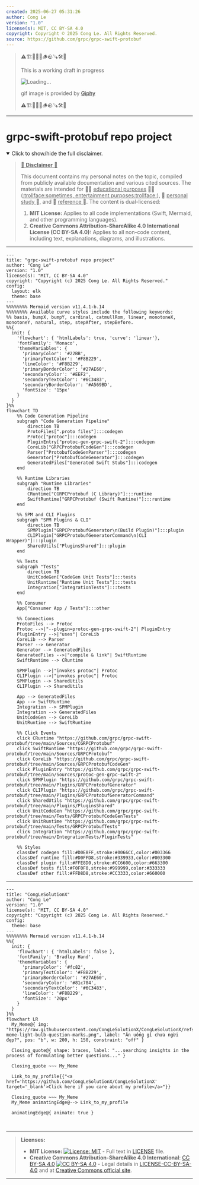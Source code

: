 ```yaml
---
created: 2025-06-27 05:31:26
author: Cong Le
version: "1.0"
license(s): MIT, CC BY-SA 4.0
copyright: Copyright © 2025 Cong Le. All Rights Reserved.
source: https://github.com/grpc/grpc-swift-protobuf
---
```



> ⚠️🏗️🚧🦺🧱🪵🪨🪚🛠️👷
> 
> This is a working draft in progress
> 
> ![Loading...](https://media2.giphy.com/media/v1.Y2lkPTc5MGI3NjExaThkYjlrbHM1aDliZ3l0NzVyejVyM3cyM3R6YjdqYXVzZGMyZ3U0diZlcD12MV9pbnRlcm5hbF9naWZfYnlfaWQmY3Q9Zw/ideOXim9WoYZRhyoHv/giphy.gif)
>
> gif image is provided by [Giphy](https://giphy.com)
> 
> ⚠️🏗️🚧🦺🧱🪵🪨🪚🛠️👷


----




# grpc-swift-protobuf repo project
<details open>
<summary>Click to show/hide the full disclaimer.</summary>
   
> <ins>📢 **Disclaimer** 🚨</ins>
>
> This document contains my personal notes on the topic,
> compiled from publicly available documentation and various cited sources.
> The materials are intended for 👨‍🎓 <ins>educational purposes</ins> 👨‍🎓 (<ins>:trollface:sometimes, entertainment purposes:trollface:</ins>), 📖 <ins> personal study </ins> 📖, and 🔖 <ins> reference </ins> 🔖.
> The content is dual-licensed:
> 1. **MIT License:** Applies to all code implementations (Swift, Mermaid, and other programming languages).
> 2. **Creative Commons Attribution-ShareAlike 4.0 International License (CC BY-SA 4.0):** Applies to all non-code content, including text, explanations, diagrams, and illustrations.

</details>



---

```mermaid
---
title: "grpc-swift-protobuf repo project"
author: "Cong Le"
version: "1.0"
license(s): "MIT, CC BY-SA 4.0"
copyright: "Copyright (c) 2025 Cong Le. All Rights Reserved."
config:
  layout: elk
  theme: base
---
%%%%%%%% Mermaid version v11.4.1-b.14
%%%%%%%% Available curve styles include the following keywords:
%% basis, bumpX, bumpY, cardinal, catmullRom, linear, monotoneX, monotoneY, natural, step, stepAfter, stepBefore.
%%{
  init: {
    'flowchart': { 'htmlLabels': true, 'curve': 'linear'},
    'fontFamily': 'Monaco',
    'themeVariables': {
      'primaryColor': '#22BB',
      'primaryTextColor': '#F8B229',
      'lineColor': '#F8B229',
      'primaryBorderColor': '#27AE60',
      'secondaryColor': '#EEF2',
      'secondaryTextColor': '#6C3483',
      'secondaryBorderColor': '#A569BD',
      'fontSize': '15px'
    }
  }
}%%
flowchart TD
    %% Code Generation Pipeline
    subgraph "Code Generation Pipeline"
        direction TB
        ProtoFiles[".proto files"]:::codegen
        Protoc["protoc"]:::codegen
        PluginEntry["protoc-gen-grpc-swift-2"]:::codegen
        CoreLib["GRPCProtobufCodeGen"]:::codegen
        Parser["ProtobufCodeGenParser"]:::codegen
        Generator["ProtobufCodeGenerator"]:::codegen
        GeneratedFiles["Generated Swift Stubs"]:::codegen
    end

    %% Runtime Libraries
    subgraph "Runtime Libraries"
        direction TB
        CRuntime["CGRPCProtobuf (C Library)"]:::runtime
        SwiftRuntime["GRPCProtobuf (Swift Runtime)"]:::runtime
    end

    %% SPM and CLI Plugins
    subgraph "SPM Plugins & CLI"
        direction TB
        SPMPlugin["GRPCProtobufGenerator\n(Build Plugin)"]:::plugin
        CLIPlugin["GRPCProtobufGeneratorCommand\n(CLI Wrapper)"]:::plugin
        SharedUtils["PluginsShared"]:::plugin
    end

    %% Tests
    subgraph "Tests"
        direction TB
        UnitCodeGen["CodeGen Unit Tests"]:::tests
        UnitRuntime["Runtime Unit Tests"]:::tests
        Integration["IntegrationTests"]:::tests
    end

    %% Consumer
    App["Consumer App / Tests"]:::other

    %% Connections
    ProtoFiles --> Protoc
    Protoc -->|"--plugin=protoc-gen-grpc-swift-2"| PluginEntry
    PluginEntry -->|"uses"| CoreLib
    CoreLib --> Parser
    Parser --> Generator
    Generator --> GeneratedFiles
    GeneratedFiles -->|"compile & link"| SwiftRuntime
    SwiftRuntime --> CRuntime

    SPMPlugin -->|"invokes protoc"| Protoc
    CLIPlugin -->|"invokes protoc"| Protoc
    SPMPlugin --> SharedUtils
    CLIPlugin --> SharedUtils

    App --> GeneratedFiles
    App --> SwiftRuntime
    Integration --> SPMPlugin
    Integration --> GeneratedFiles
    UnitCodeGen --> CoreLib
    UnitRuntime --> SwiftRuntime

    %% Click Events
    click CRuntime "https://github.com/grpc/grpc-swift-protobuf/tree/main/Sources/CGRPCProtobuf"
    click SwiftRuntime "https://github.com/grpc/grpc-swift-protobuf/tree/main/Sources/GRPCProtobuf"
    click CoreLib "https://github.com/grpc/grpc-swift-protobuf/tree/main/Sources/GRPCProtobufCodeGen"
    click PluginEntry "https://github.com/grpc/grpc-swift-protobuf/tree/main/Sources/protoc-gen-grpc-swift-2"
    click SPMPlugin "https://github.com/grpc/grpc-swift-protobuf/tree/main/Plugins/GRPCProtobufGenerator"
    click CLIPlugin "https://github.com/grpc/grpc-swift-protobuf/tree/main/Plugins/GRPCProtobufGeneratorCommand"
    click SharedUtils "https://github.com/grpc/grpc-swift-protobuf/tree/main/Plugins/PluginsShared"
    click UnitCodeGen "https://github.com/grpc/grpc-swift-protobuf/tree/main/Tests/GRPCProtobufCodeGenTests"
    click UnitRuntime "https://github.com/grpc/grpc-swift-protobuf/tree/main/Tests/GRPCProtobufTests"
    click Integration "https://github.com/grpc/grpc-swift-protobuf/tree/main/IntegrationTests/PluginTests"

    %% Styles
    classDef codegen fill:#D0E8FF,stroke:#0066CC,color:#003366
    classDef runtime fill:#D0FFD8,stroke:#339933,color:#003300
    classDef plugin fill:#FFE8D0,stroke:#CC6600,color:#663300
    classDef tests fill:#F0F0F0,stroke:#999999,color:#333333
    classDef other fill:#FFD8D8,stroke:#CC3333,color:#660000

```

---

<!-- 
```mermaid
%% Current Mermaid version
info
```  -->


```mermaid
---
title: "CongLeSolutionX"
author: "Cong Le"
version: "1.0"
license(s): "MIT, CC BY-SA 4.0"
copyright: "Copyright (c) 2025 Cong Le. All Rights Reserved."
config:
  theme: base
---
%%%%%%%% Mermaid version v11.4.1-b.14
%%{
  init: {
    'flowchart': { 'htmlLabels': false },
    'fontFamily': 'Bradley Hand',
    'themeVariables': {
      'primaryColor': '#fc82',
      'primaryTextColor': '#F8B229',
      'primaryBorderColor': '#27AE60',
      'secondaryColor': '#81c784',
      'secondaryTextColor': '#6C3483',
      'lineColor': '#F8B229',
      'fontSize': '20px'
    }
  }
}%%
flowchart LR
  My_Meme@{ img: "https://raw.githubusercontent.com/CongLeSolutionX/CongLeSolutionX/refs/heads/main/assets/images/My-meme-light-bulb-question-marks.png", label: "Ăn uống gì chưa ngừi đẹp?", pos: "b", w: 200, h: 150, constraint: "off" }

  Closing_quote@{ shape: braces, label: "...searching insights in the process of formulating better questions..." }
    
  Closing_quote ~~~ My_Meme
    
  Link_to_my_profile{{"<a href='https://github.com/CongLeSolutionX/CongLeSolutionX' target='_blank'>Click here if you care about my profile</a>"}}

  Closing_quote ~~~ My_Meme
  My_Meme animatingEdge@--> Link_to_my_profile
  
  animatingEdge@{ animate: true }



```

---
>**Licenses:**
>
>- **MIT License:**  [![License: MIT](https://img.shields.io/badge/License-MIT-yellow.svg)](LICENSE) - Full text in [LICENSE](LICENSE) file.
>- **Creative Commons Attribution-ShareAlike 4.0 International**: [CC BY-SA 4.0](https://creativecommons.org/licenses/by-sa/4.0/) [![CC BY-SA 4.0](https://licensebuttons.net/l/by-sa/4.0/88x31.png)](https://creativecommons.org/licenses/by-sa/4.0/) - Legal details in [LICENSE-CC-BY-SA-4.0](THE_PAST/LICENSE-CC-BY-SA-4.0) and at [Creative Commons official site](https://creativecommons.org/licenses/by-sa/4.0/).
>
---
